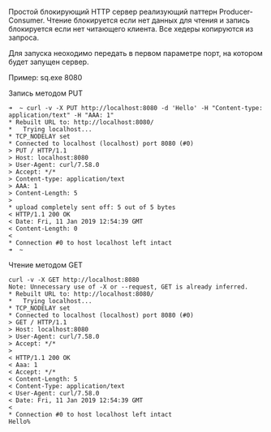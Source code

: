 Простой блокирующий HTTP сервер реализующий паттерн Producer-Consumer. 
Чтение блокируется если нет данных для чтения и запись блокируется если нет читающего клиента. Все хедеры копируются из запроса.

Для запуска неоходимо передать в первом параметре порт, на котором будет запущен сервер. 

Пример: sq.exe 8080

Запись методом PUT

```
➜  ~ curl -v -X PUT http://localhost:8080 -d 'Hello' -H "Content-type: application/text" -H "AAA: 1"
* Rebuilt URL to: http://localhost:8080/
*   Trying localhost...
* TCP_NODELAY set
* Connected to localhost (localhost) port 8080 (#0)
> PUT / HTTP/1.1
> Host: localhost:8080
> User-Agent: curl/7.58.0
> Accept: */*
> Content-type: application/text
> AAA: 1
> Content-Length: 5
> 
* upload completely sent off: 5 out of 5 bytes
< HTTP/1.1 200 OK
< Date: Fri, 11 Jan 2019 12:54:39 GMT
< Content-Length: 0
< 
* Connection #0 to host localhost left intact
➜  ~ 
```

Чтение методом GET

```
curl -v -X GET http://localhost:8080
Note: Unnecessary use of -X or --request, GET is already inferred.
* Rebuilt URL to: http://localhost:8080/
*   Trying localhost...
* TCP_NODELAY set
* Connected to localhost (localhost) port 8080 (#0)
> GET / HTTP/1.1
> Host: localhost:8080
> User-Agent: curl/7.58.0
> Accept: */*
> 
< HTTP/1.1 200 OK
< Aaa: 1
< Accept: */*
< Content-Length: 5
< Content-Type: application/text
< User-Agent: curl/7.58.0
< Date: Fri, 11 Jan 2019 12:54:39 GMT
< 
* Connection #0 to host localhost left intact
Hello%    
```